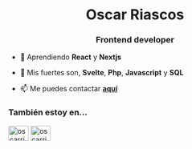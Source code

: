 <h1 align="center">Oscar Riascos</h1>  
<h3 align="center">Frontend developer</h3>

- 🌱 Aprendiendo **React** y **Nextjs**
  
- 💬 Mis fuertes son, **Svelte**, **Php**, **Javascript** y **SQL**
  
- 📫 Me puedes contactar <a href="mailto:oscar_riascos@outlook.com" target="_blank">**aquí**</a>
  

<h3 align="left">También estoy en...</h3>  
<p align="left">  
<a href="https://instagram.com/devlagom" target="blank"><img align="center" src="https://raw.githubusercontent.com/rahuldkjain/github-profile-readme-generator/master/src/images/icons/Social/instagram.svg" alt="oscarriascos" height="30" width="40" /></a> <a href="https://www.youtube.com/c/oscarriascos" target="blank"><img align="center" src="https://raw.githubusercontent.com/rahuldkjain/github-profile-readme-generator/master/src/images/icons/Social/youtube.svg" alt="oscarriascos" height="30" width="40" /></a>  
</p>
